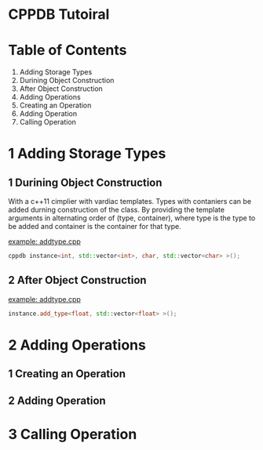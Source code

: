 CPPDB Tutoiral
==========================================================================
Table of Contents
==========================================================================
1. Adding Storage Types
  1. Durining Object Construction
  2. After Object Construction
2. Adding Operations
  1. Creating an Operation
  2. Adding Operation
3. Calling Operation

1 Adding Storage Types
==========================================================================

1 Durining Object Construction
--------------------------------------------------------------------------
With a c++11 cimplier with vardiac templates. Types with contaniers can be
added durning construction of the class. By providing the template
arguments in alternating order of (type, container), where type is the
type to be added and container is the container for that type.

[example: addtype.cpp](../example/cppdb/addtype.cpp)

```c++
cppdb instance<int, std::vector<int>, char, std::vector<char> >();
```

2 After Object Construction
--------------------------------------------------------------------------
[example: addtype.cpp](../example/cppdb/addtype.cpp)

```c++
instance.add_type<float, std::vector<float> >();
```

2 Adding Operations
==========================================================================
1 Creating an Operation
--------------------------------------------------------------------------
2 Adding Operation
--------------------------------------------------------------------------
3 Calling Operation
==========================================================================
